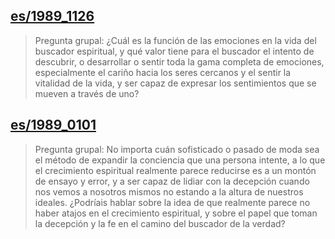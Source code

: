 ## [es/1989_1126](es/1989/1989_1126)


> Pregunta grupal: ¿Cuál es la función de las emociones en la vida del buscador espiritual, y qué valor tiene para el buscador el intento de descubrir, o desarrollar o sentir toda la gama completa de emociones, especialmente el cariño hacia los seres cercanos y el sentir la vitalidad de la vida, y ser capaz de expresar los sentimientos que se mueven a través de uno?

[<i class="fas fa-file-pdf"></i>](http://llresearch.org/transcripts/issues/1989_spanish/1989_1126.aspx) [<i class="fas fa-external-link-alt"></i>](http://llresearch.org/transcripts/issues/1989_spanish/1989_1126.aspx)
 

## [es/1989_0101](es/1989/1989_0101)


> Pregunta grupal: No importa cuán sofisticado o pasado de moda sea el método de expandir la conciencia que una persona intente, a lo que el crecimiento espiritual realmente parece reducirse es a un montón de ensayo y error, y a ser capaz de lidiar con la decepción cuando nos vemos a nosotros mismos no estando a la altura de nuestros ideales. ¿Podríais hablar sobre la idea de que realmente parece no haber atajos en el crecimiento espiritual, y sobre el papel que toman la decepción y la fe en el camino del buscador de la verdad?

[<i class="fas fa-file-pdf"></i>](http://llresearch.org/transcripts/issues/1989_spanish/1989_0101.aspx) [<i class="fas fa-external-link-alt"></i>](http://llresearch.org/transcripts/issues/1989_spanish/1989_0101.aspx)
 